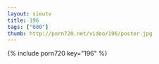 ```yaml
--- 
layout: sieutv
title: 196
tags: ["000"]
thumb: http://porn720.net/video/196/poster.jpg
---
```

{% include porn720 key="196" %} 
